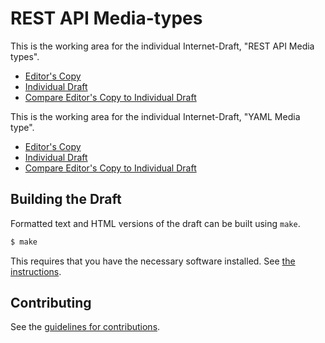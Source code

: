 # REST API Media-types

This is the working area for the individual Internet-Draft, "REST API Media types".

* [Editor's Copy](https://ietf-wg-httpapi.github.io/mediatypes/#go.draft-ietf-httpapi-rest-api-mediatypes.html)
* [Individual Draft](https://datatracker.ietf.org/doc/draft-ietf-httpapi-rest-api-mediatypes/)
* [Compare Editor's Copy to Individual Draft](https://ietf-wg-httpapi.github.io/mediatypes/#go.draft-ietf-httpapi-rest-api-mediatypes.diff)

This is the working area for the individual Internet-Draft, "YAML Media type".

* [Editor's Copy](https://ietf-wg-httpapi.github.io/mediatypes/#go.draft-ietf-httpapi-yaml-mediatypes.html)
* [Individual Draft](https://datatracker.ietf.org/doc/draft-ietf-httpapi-yaml-mediatypes/)
* [Compare Editor's Copy to Individual Draft](https://ietf-wg-httpapi.github.io/mediatypes/#go.draft-ietf-httpapi-yaml-mediatypes.diff)

## Building the Draft

Formatted text and HTML versions of the draft can be built using `make`.

```sh
$ make
```

This requires that you have the necessary software installed.  See
[the instructions](https://github.com/martinthomson/i-d-template/blob/master/doc/SETUP.md).


## Contributing

See the
[guidelines for contributions](https://github.com/ietf-wg-httpapi/mediatypes/blob/master/CONTRIBUTING.md).
